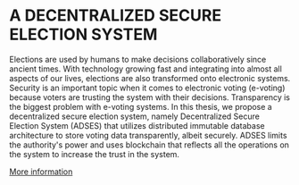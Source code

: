 # A DECENTRALIZED SECURE ELECTION SYSTEM

Elections are used by humans to make decisions collaboratively since ancient times. With technology growing fast and integrating into almost all aspects of our lives, elections are also transformed onto electronic systems.  Security is an important topic when it comes to electronic voting (e-voting) because voters are trusting the system with their decisions. Transparency is the biggest problem with e-voting systems. In this thesis, we propose a decentralized secure election system, namely Decentralized Secure Election System (ADSES) that utilizes distributed immutable database architecture to store voting data transparently, albeit securely. ADSES limits the authority's power and uses blockchain that reflects all the operations on the system to increase the trust in the system.

[More information](talk.pdf)
